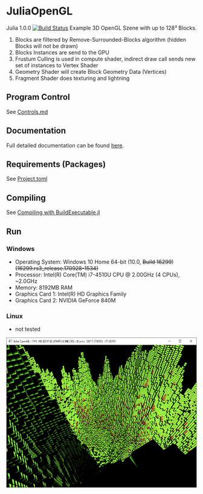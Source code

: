 [statusPic]: status.png "128³ Blocks"

# JuliaOpenGL
Julia 1.0.0 [![Build Status](https://travis-ci.org/Gilga/JuliaOpenGL.svg?branch=master)](https://travis-ci.org/Gilga/JuliaOpenGL)
Example 3D OpenGL Szene with up to 128³ Blocks.
1. Blocks are filtered by Remove-Surrounded-Blocks algorithm (hidden Blocks will not be drawn)
2. Blocks Instances are send to the GPU
3. Frustum Culling is used in compute shader, indirect draw call sends new set of instances to Vertex Shader
4. Geometry Shader will create Block Geometry Data (Vertices)
5. Fragment Shader does texturing and lightning

## Program Control
See [Controls.md](Controls.md)

## Documentation
Full detailed documentation can be found [here](https://gilga.github.io/JuliaOpenGL/).

## Requirements (Packages)
See [Project.toml](Project.toml)

## Compiling
See [Compiling with BuildExecutable.jl](https://github.com/Gilga/BuildExecutable.jl#compiling)

## Run
### Windows
* Operating System: Windows 10 Home 64-bit (10.0, ~~Build 16299~~) ~~(16299.rs3_release.170928-1534)~~
* Processor: Intel(R) Core(TM) i7-4510U CPU @ 2.00GHz (4 CPUs), ~2.0GHz
* Memory: 8192MB RAM
* Graphics Card 1: Intel(R) HD Graphics Family
* Graphics Card 2: NVIDIA GeForce 840M
### Linux
* not tested

![statusPic][statusPic]
